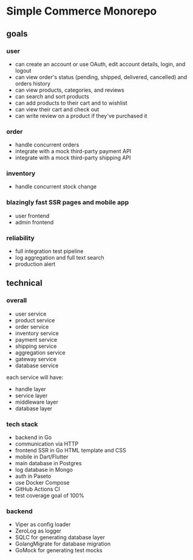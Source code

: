 # Simple Commerce Monorepo

## goals

### user

- can create an account or use OAuth, edit account details, login, and logout
- can view order's status (pending, shipped, delivered, cancelled) and orders history
- can view products, categories, and reviews
- can search and sort products
- can add products to their cart and to wishlist
- can view their cart and check out
- can write review on a product if they've purchased it

### order

- handle concurrent orders
- integrate with a mock third-party payment API
- integrate with a mock third-party shipping API

### inventory

- handle concurrent stock change

### blazingly fast SSR pages and mobile app

- user frontend
- admin frontend

### reliability

- full integration test pipeline
- log aggregation and full text search
- production alert

## technical

### overall

- user service
- product service
- order service
- inventory service
- payment service
- shipping service
- aggregation service
- gateway service
- database service

each service will have:

- handle layer
- service layer
- middleware layer
- database layer

### tech stack

- backend in Go
- communication via HTTP
- frontend SSR in Go HTML template and CSS
- mobile in Dart/Flutter
- main database in Postgres
- log database in Mongo
- auth in Paseto
- use Docker Compose
- GitHub Actions CI
- test coverage goal of 100%

### backend

- Viper as config loader
- ZeroLog as logger
- SQLC for generating database layer
- GolangMigrate for database migration
- GoMock for generating test mocks
